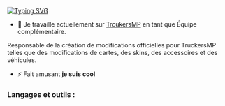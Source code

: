 <a href="https://git.io/typing-svg"><img src="https://readme-typing-svg.demolab.com?font=Fira+Code&size=30&pause=1000&color=001BF7&random=false&width=435&lines=Hey+there+%F0%9F%91%8B;Jje+suis+3vfi.Developer" alt="Typing SVG" /></a>

- 🔭 Je travaille actuellement sur [ TrcukersMP](https://truckersmp.com/) en tant que Équipe complémentaire.
 
Responsable de la création de modifications officielles pour TruckersMP telles que des modifications de cartes, des skins, des accessoires et des véhicules.

- ⚡ Fait amusant **je suis cool**


<h3 align="left">Langages et outils :</h3>

